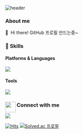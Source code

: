 ![header](https://capsule-render.vercel.app/api?type=waving&color=timeGradient&text=Welcome%20to%20Hyunsung's%20GitHub!%20👋&animation=twinkling&fontColor=ffffff&fontSize=35&fontAlignY=40&fontAlign=65&height=250)

### About me
<p>
  👋&nbsp; Hi there! GitHub 프로필 만드는중~
</p>


### 💪 Skills
#### Platforms & Languages
<p>
  <img src="https://img.shields.io/badge/TypeScript-3178C6?style=flat-square&logo=TypeScript&logoColor=white"/>
</p>

#### Tools
<p>
  <img src="https://img.shields.io/badge/TypeScript-3178C6?style=flat-square&logo=TypeScript&logoColor=white"/>
</p>


<h3 align="left">Connect with me<img align="left" src="https://github.com/rajput2107/rajput2107/blob/master/Assets/Handshake.gif" height="33px"/></h3> 
<p>
  <a href="Gmail" target="_blank"><img src="https://img.shields.io/badge/hyunsung109@gmail.com-EA4335?style=flat-square&logo=Gmail&logoColor=white"/></a>
</p>


[![Hits](https://hits.seeyoufarm.com/api/count/incr/badge.svg?url=https%3A%2F%2Fgithub.com%2Fgustjd109%2Fhit-counter&count_bg=%23E4E2C7&title_bg=%23000000&icon=github.svg&icon_color=%23E7E7E7&title=hits&edge_flat=false)](https://hits.seeyoufarm.com)
[![Solved.ac 프로필](http://mazassumnida.wtf/api/mini/generate_badge?boj=hyunsung109)](https://solved.ac/hyunsung109)

